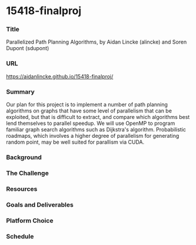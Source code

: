 # 15418-finalproj

### Title
Parallelized Path Planning Algorithms, by Aidan Lincke (alincke) and Soren Dupont (sdupont)

### URL
https://aidanlincke.github.io/15418-finalproj/

### Summary
Our plan for this project is to implement a number of path planning algorithms on graphs that have some level of parallelism that can be exploited, but that is difficult to extract, and compare which algorithms best lend themselves to parallel speedup. We will use OpenMP to program familiar graph search algorithms such as Dijkstra's algorithm. Probabilistic roadmaps, which involves a higher degree of parallelism for generating random point, may be well suited for parallism via CUDA.

### Background


### The Challenge

### Resources

### Goals and Deliverables

### Platform Choice

### Schedule
